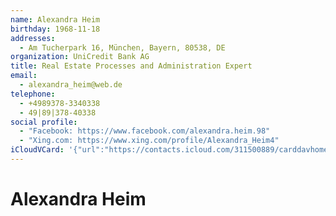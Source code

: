 ```yaml
---
name: Alexandra Heim
birthday: 1968-11-18
addresses:
  - Am Tucherpark 16, München, Bayern, 80538, DE
organization: UniCredit Bank AG
title: Real Estate Processes and Administration Expert
email:
  - alexandra_heim@web.de
telephone:
  - +4989378-3340338
  - 49|89|378-40338
social profile:
  - "Facebook: https://www.facebook.com/alexandra.heim.98"
  - "Xing.com: https://www.xing.com/profile/Alexandra_Heim4"
iCloudVCard: '{"url":"https://contacts.icloud.com/311500889/carddavhome/card/NGQyMTM4MjItYjhmYy00Y2Y0LWIyM2YtZmFmMjc5M2UyZTUw.vcf","etag":"\"kmfhcwh6\"","data":"BEGIN:VCARD\r\nVERSION:3.0\r\nFN:\r\nN:Heim;Alexandra;;;\r\nUID:4d213822-b8fc-4cf4-b23f-faf2793e2e50\r\nBDAY;VALUE=date:1968-11-18\r\nADR:;;Am Tucherpark 16;München;Bayern;80538;DE;\r\nitem1.X-ABLABEL:_$!<Other>!$_\r\nPRODID:-//Apple Inc.//iOS 18.0.1//EN\r\nREV:2025-04-03T22:19:19Z\r\nORG:UniCredit Bank AG;\r\nTITLE:Real Estate Processes and Administration Expert\r\nEMAIL:alexandra_heim@web.de\r\nTEL:+4989378-3340338\r\nTEL:49|89|378-40338\r\n;VALUE=uri:https://gateway.icloud.com/contacts/311500889/ck/card/6c5e3b1bfe\r\n 20f93a1a5a92070d1e609d\r\nX-SOCIALPROFILE;type=facebook;x-user=alexandra.heim.98;x-displayname=Alexan\r\n dra Heim:https://www.facebook.com/alexandra.heim.98\r\nX-SOCIALPROFILE;type=xing.com;x-user=Alexandra_Heim4:https://www.xing.com/p\r\n rofile/Alexandra_Heim4\r\nX-IMAGEHASH:IMVtuKKyFZJO4Iwl++4hoA==\r\nEND:VCARD"}'
---
```

# Alexandra Heim